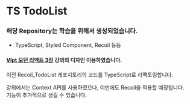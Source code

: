 # TS TodoList

### 해당 Repository는 학습을 위해서 생성되었습니다.
- TypeScript, Styled Component, Recoil 등등

#### [Vlpt 모던 리액트 3장](https://react.vlpt.us/mashup-todolist) 강의의 디자인 이용하였습니다.

이전 Recoil_TodoList 레포지토리의 코드를 TypeScript로 리팩토링합니다.


강의에서는 Context API를 사용하였으나, 이번에도 Recoil을 적용할 예정입니다.  
기능이 추가적으로 생길 수 있습니다.
